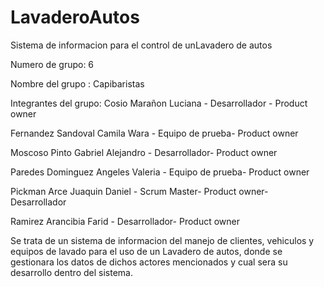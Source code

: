 # LavaderoAutos
Sistema de informacion para el control de unLavadero de autos

Numero de grupo: 6

Nombre del grupo : Capibaristas

Integrantes del grupo:
Cosio Marañon Luciana - Desarrollador - Product owner

Fernandez Sandoval Camila Wara - Equipo de prueba- Product owner

Moscoso Pinto Gabriel Alejandro - Desarrollador- Product owner

Paredes Dominguez Angeles Valeria - Equipo de prueba- Product owner

Pickman Arce Juaquin Daniel - Scrum Master- Product owner- Desarrollador

Ramirez Arancibia Farid - Desarrollador- Product owner

Se trata de un sistema de informacion del manejo de clientes, vehiculos y equipos de lavado para el uso de un Lavadero de autos, donde se gestionara
los datos de dichos actores mencionados y cual sera su desarrollo dentro del sistema.
